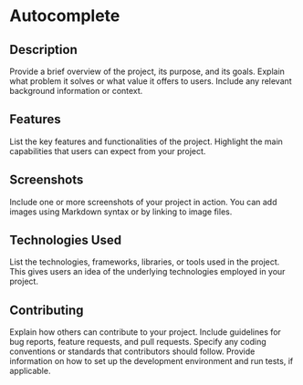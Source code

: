 # Autocomplete

## Description
Provide a brief overview of the project, its purpose, and its goals. Explain what problem it solves or what value it offers to users. Include any relevant background information or context.

## Features
List the key features and functionalities of the project. Highlight the main capabilities that users can expect from your project.

## Screenshots
Include one or more screenshots of your project in action. You can add images using Markdown syntax or by linking to image files.

## Technologies Used
List the technologies, frameworks, libraries, or tools used in the project. This gives users an idea of the underlying technologies employed in your project.

## Contributing
Explain how others can contribute to your project. Include guidelines for bug reports, feature requests, and pull requests. Specify any coding conventions or standards that contributors should follow. Provide information on how to set up the development environment and run tests, if applicable.
